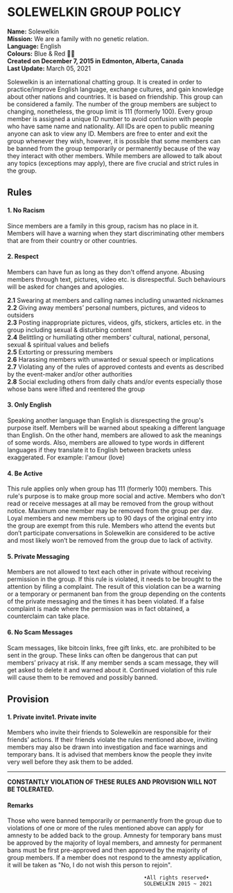 # SOLEWELKIN GROUP POLICY

<strong>Name:</strong> Solewelkin<br/>
<strong>Mission:</strong> We are a family with no genetic relation.<br/>
<strong>Language:</strong> English<br/>
<strong>Colours:</strong> Blue & Red 🔵🔴<br/>
<strong>Created on December 7, 2015 in Edmonton, Alberta, Canada</strong><br/>
<strong>Last Update:</strong> March 05, 2021<br/>

Solewelkin is an international chatting group. It is created in order to practice/improve English language, exchange cultures, and gain knowledge about other nations and countries. It is based on friendship. This group can be considered a family. The number of the group members are subject to changing, nonetheless, the group limit is 111 (formerly 100). Every group member is assigned a unique ID number to avoid confusion with people who have same name and nationality. All IDs are open to public meaning anyone can ask to view any ID. Members are free to enter and exit the group whenever they wish, however, it is possible that some members can be banned from the group temporarily or permanently because of the way they interact with other members. While members are allowed to talk about any topics (exceptions may apply), there are five crucial and strict rules in the group.

## Rules

#### 1. No Racism
Since members are a family in this group, racism has no place in it. Members will have a warning when they start discriminating other members that are from their country or other countries. 

#### 2. Respect
Members can have fun as long as they don't offend anyone. Abusing members through text, pictures, video etc. is disrespectful. Such behaviours will be asked for changes and apologies. 

**2.1** Swearing at members and calling names including unwanted nicknames<br/>
**2.2** Giving away members’ personal numbers, pictures, and videos to outsiders<br/> 
**2.3** Posting inappropriate pictures, videos, gifs, stickers, articles etc. in the group including sexual & disturbing content<br/>
**2.4** Belittling or humiliating other members’ cultural, national, personal, sexual & spiritual values and beliefs<br/>
**2.5** Extorting or pressuring members<br/>
**2.6** Harassing members with unwanted or sexual speech or implications<br/>
**2.7** Violating any of the rules of approved contests and events as described by the event-maker and/or other authorities<br/>
**2.8** Social excluding others from daily chats and/or events especially those whose bans were lifted and reentered the group<br/> 

#### 3. Only English
Speaking another language than English is disrespecting the group's purpose itself. Members will be warned about speaking a different language than English. On the other hand, members are allowed to ask the meanings of some words. Also, members are allowed to type words in different languages if they translate it to English between brackets unless exaggerated. 
For example: l'amour (love)

#### 4. Be Active
This rule applies only when group has 111 (formerly 100) members. This rule's purpose is to make group more social and active. Members who don't read or receive messages at all may be removed from the group without notice. Maximum one member may be removed from the group per day. Loyal members and new members up to 90 days of the original entry into the group are exempt from this rule. Members who attend the events but don’t participate conversations in Solewelkin are considered to be active and most likely won’t be removed from the group due to lack of activity.

#### 5. Private Messaging
Members are not allowed to text each other in private without receiving permission in the group. If this rule is violated, it needs to be brought to the attention by filing a complaint. The result of this violation can be a warning or a temporary or permanent ban from the group depending on the contents of the private messaging and the times it has been violated. If a false complaint is made where the permission was in fact obtained, a counterclaim can take place. 

#### 6. No Scam Messages
Scam messages, like bitcoin links, free gift links, etc. are prohibited to be sent in the group. These links can often be dangerous that can put members’ privacy at risk. If any member sends a scam message, they will get asked to delete it and warned about it. Continued violation of this rule will cause them to be removed and possibly banned.

## Provision
#### 1. Private invite1. Private invite
Members who invite their friends to Solewelkin are responsible for their friends’ actions. If their friends violate the rules mentioned above, inviting members may also be drawn into investigation and face warnings and temporary bans. It is advised that members know the people they invite very well before they ask them to be added. 

------------



**CONSTANTLY VIOLATION OF THESE RULES AND PROVISION WILL NOT BE TOLERATED.**

#### Remarks
Those who were banned temporarily or permanently from the group due to violations of one or more of the rules mentioned above can apply for amnesty to be added back to the group. Amnesty for temporary bans must be approved by the majority of loyal members, and amnesty for permanent bans must be first pre-approved and then approved by the majority of group members. If a member does not respond to the amnesty application, it will be taken as "No, I do not wish this person to rejoin".  

                                                •All rights reserved•
                                                SOLEWELKIN 2015 ~ 2021
